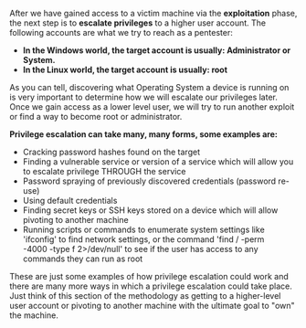 After we have gained access to a victim machine via the **exploitation** phase, the next step is to **escalate privileges** to a higher user account. The following accounts are what we try to reach as a pentester:

-   **In the Windows world, the target account is usually: Administrator or System.**
-   **In the Linux world, the target account is usually: root**

As you can tell, discovering what Operating System a device is running on is very important to determine how we will escalate our privileges later. Once we gain access as a lower level user, we will try to run another exploit or find a way to become root or administrator.

**Privilege escalation can take many, many forms, some examples are:**

-   Cracking password hashes found on the target
-   Finding a vulnerable service or version of a service which will allow you to escalate privilege THROUGH the service
-   Password spraying of previously discovered credentials (password re-use)
-   Using default credentials
-   Finding secret keys or SSH keys stored on a device which will allow pivoting to another machine
-   Running scripts or commands to enumerate system settings like 'ifconfig' to find network settings, or the command 'find / -perm  
    -4000 -type f 2>/dev/null' to see if the user has access to any commands they can run as root

These are just some examples of how privilege escalation could work and there are many more ways in which a privilege escalation could take place. Just think of this section of the methodology as getting to a higher-level user account or pivoting to another machine with the ultimate goal to "own" the machine.